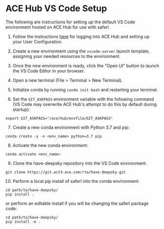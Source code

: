 # ACE Hub VS Code Setup

The following are instructions for setting up the default
VS Code environment hosted on ACE Hub for use with saferl.

1. Follow the instructions [here](acehub_quickstart.md) for logging
into ACE Hub and setting up your User Configuration. 
   
2. Create a new environment using the ```vscode-server``` launch
template, assigning your needed resources to the environment.
   
3. Once the new environment is ready, click the "Open UI" button to
launch the VS Code Editor in your browser.
   
4. Open a new terminal (File > Terminal > New Terminal).

5. Initialize conda by running ```conda init bash``` and restarting
   your terminal.
   
6. Set the ```GIT_ASKPASS``` environment variable with the
following command (VS Code may overwrite ACE Hub's attempt to do
   this by default during startup):
   
```shell
export GIT_ASKPASS="/ace/hub/envfile/GIT_ASKPASS" 
```
   
7. Create a new conda environment with Python 3.7 and pip:

```shell
conda create -y -n <env_name> python=3.7 pip
```

8. Activate the new conda environment:

```shell
conda activate <env_name>
```

9. Clone the have-deepsky repository into the VS Code environment:

```shell
git clone https://git.act3-ace.com/rta/have-deepsky.git
```

10. Perform a local pip install of saferl into the conda environment:

```shell
cd path/to/have-deepsky/
pip install .
```

or perform an editable install if you will be changing the saferl
package code:

```shell
cd path/to/have-deepsky/
pip install -e .
```
